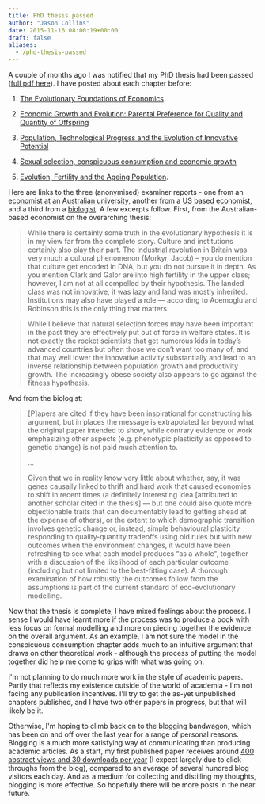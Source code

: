 ```yaml
---
title: PhD thesis passed
author: "Jason Collins"
date: 2015-11-16 08:00:19+00:00
draft: false
aliases:
  - /phd-thesis-passed
---
```


A couple of months ago I was notified that my PhD thesis had been passed ([full pdf here](/pdf/2015-11-16-phd-thesis-passed/jason-collins-thesis-final-20151025.pdf)). I have posted about each chapter before:
	
1. [The Evolutionary Foundations of Economics](/the-evolutionary-foundations-of-economics/)

2. [Economic Growth and Evolution: Parental Preference for Quality and Quantity of Offspring](/economic-growth-and-evolution-parental-preference-for-quality-and-quantity-of-offspring/)

3. [Population, Technological Progress and the Evolution of Innovative Potential](/population-technological-progress-and-the-evolution-of-innovative-potential/)

4. [Sexual selection, conspicuous consumption and economic growth](/conspicuous-consumption-and-economic-growth-2/)

5. [Evolution, Fertility and the Ageing Population](/fertility-is-going-to-go-up/).

Here are links to the three (anonymised) examiner reports - one from an [economist at an Australian university](/pdf/2015-11-16-phd-thesis-passed/aus-econ.pdf), another from a [US based economist](/pdf/2015-11-16-phd-thesis-passed/us-econ1.pdf), and a third from a [biologist](/pdf/2015-11-16-phd-thesis-passed/biologist.pdf). A few excerpts follow. First, from the Australian-based economist on the overarching thesis:

>While there is certainly some truth in the evolutionary hypothesis it is in my view far from the complete story. Culture and institutions certainly also play their part. The industrial revolution in Britain was very much a cultural phenomenon (Morkyr, Jacob) – you do mention that culture get encoded in DNA, but you do not pursue it in depth. As you mention Clark and Galor are into high fertility in the upper class; however, I am not at all compelled by their hypothesis. The landed class was not innovative, it was lazy and land was mostly inherited. Institutions may also have played a role — according to Acemoglu and Robinson this is the only thing that matters.

>While I believe that natural selection forces may have been important in the past they are effectively put out of force in welfare states. It is not exactly the rocket scientists that get numerous kids in today’s advanced countries but often those we don’t want too many of, and that may well lower the innovative activity substantially and lead to an inverse relationship between population growth and productivity growth. The increasingly obese society also appears to go against the fitness hypothesis.

And from the biologist:

>[P]apers are cited if they have been inspirational for constructing his argument, but in places the message is extrapolated far beyond what the original paper intended to show, while contrary evidence or work emphasizing other aspects (e.g. phenotypic plasticity as opposed to genetic change) is not paid much attention to.
>
>...
>
>Given that we in reality know very little about whether, say, it was genes causally linked to thrift and hard work that caused economies to shift in recent times (a definitely interesting idea [attributed to another scholar cited in the thesis] — but one could also quote more objectionable traits that can documentably lead to getting ahead at the expense of others), or the extent to which demographic transition involves genetic change or, instead, simple behavioural plasticity responding to quality-quantity tradeoffs using old rules but with new outcomes when the environment changes, it would have been refreshing to see what each model produces “as a whole", together with a discussion of the likelihood of each particular outcome (including but not limited to the best-fitting case). A thorough examination of how robustly the outcomes follow from the assumptions is part of the current standard of eco-evolutionary modelling.

Now that the thesis is complete, I have mixed feelings about the process. I sense I would have learnt more if the process was to produce a book with less focus on formal modelling and more on piecing together the evidence on the overall argument. As an example, I am not sure the model in the conspicuous consumption chapter adds much to an intuitive argument that draws on other theoretical work - although the process of putting the model together did help me come to grips with what was going on.

I'm not planning to do much more work in the style of academic papers. Partly that reflects my existence outside of the world of academia - I'm not facing any publication incentives. I'll try to get the as-yet unpublished chapters published, and I have two other papers in progress, but that will likely be it.

Otherwise, I'm hoping to climb back on to the blogging bandwagon, which has been on and off over the last year for a range of personal reasons. Blogging is a much more satisfying way of communicating than producing academic articles. As a start, my first published paper receives around [400 abstract views and 30 downloads per year](https://doi.org/10.1017/S1365100513000163) (I expect largely due to click-throughs from the blog), compared to an average of several hundred blog visitors each day. And as a medium for collecting and distilling my thoughts, blogging is more effective. So hopefully there will be more posts in the near future.